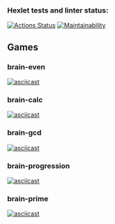 ### Hexlet tests and linter status:
[![Actions Status](https://github.com/shrvtv/python-project-49/actions/workflows/hexlet-check.yml/badge.svg)](https://github.com/shrvtv/python-project-49/actions)
[![Maintainability](https://api.codeclimate.com/v1/badges/d9913858e746ff1fb9a2/maintainability)](https://codeclimate.com/github/shrvtv/python-project-49/maintainability)

## Games
### brain-even
[![asciicast](https://asciinema.org/a/0nzipZMpf19hrUP4vbVSxaEa4.svg)](https://asciinema.org/a/0nzipZMpf19hrUP4vbVSxaEa4)
### brain-calc
[![asciicast](https://asciinema.org/a/WPHESbuAhou28iPEqqcjAuJbq.svg)](https://asciinema.org/a/WPHESbuAhou28iPEqqcjAuJbq)
### brain-gcd
[![asciicast](https://asciinema.org/a/BRLLOtFcnCaMffdPxCctBOyZ1.svg)](https://asciinema.org/a/BRLLOtFcnCaMffdPxCctBOyZ1)
### brain-progression
[![asciicast](https://asciinema.org/a/pUW4PhlUa6RN0T7QIaViiQnDC.svg)](https://asciinema.org/a/pUW4PhlUa6RN0T7QIaViiQnDC)
### brain-prime
[![asciicast](https://asciinema.org/a/OtxHraFeHne2LpWZtQRfSXFil.svg)](https://asciinema.org/a/OtxHraFeHne2LpWZtQRfSXFil)

